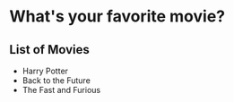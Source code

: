 # What's your favorite movie?

## List of Movies  
- Harry Potter    
- Back to the Future
- The Fast and Furious 
